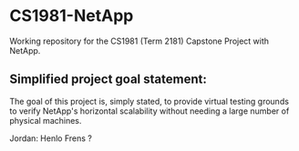 # CS1981-NetApp
Working repository for the CS1981 (Term 2181) Capstone Project with NetApp.

## Simplified project goal statement:
The goal of this project is, simply stated, to provide virtual testing grounds to verify NetApp's horizontal scalability without needing a large number of physical machines.

Jordan: Henlo Frens
?
